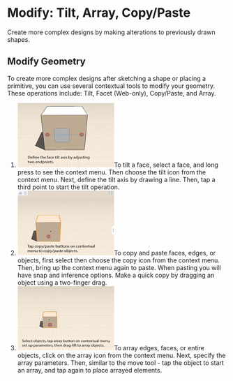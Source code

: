 # Modify: Tilt, Array, Copy/Paste

Create more complex designs by making alterations to previously drawn shapes.

## Modify Geometry

To create more complex designs after sketching a shape or placing a primitive, you can use several contextual tools to modify your geometry. These operations include: Tilt, Facet \(Web-only\), Copy/Paste, and Array.

1. ![](../.gitbook/assets/guid-7ac231bb-97ff-40fc-b844-7df936874f04-low.gif)To tilt a face, select a face, and long press to see the context menu. Then choose the tilt icon from the context menu. Next, define the tilt axis by drawing a line. Then, tap a third point to start the tilt operation.
2. ![](../.gitbook/assets/guid-b4131ef1-18f5-453c-b430-22b79d6ac0db-low.gif)To copy and paste faces, edges, or objects, first select then choose the copy icon from the context menu. Then, bring up the context menu again to paste. When pasting you will have snap and inference options. Make a quick copy by dragging an object using a two-finger drag.
3. ![](../.gitbook/assets/guid-a5913264-8d07-4e5c-9b4f-e65e6071dad3-low.gif)To array edges, faces, or entire objects, click on the array icon from the context menu. Next, specify the array parameters. Then, similar to the move tool - tap the object to start an array, and tap again to place arrayed elements.

